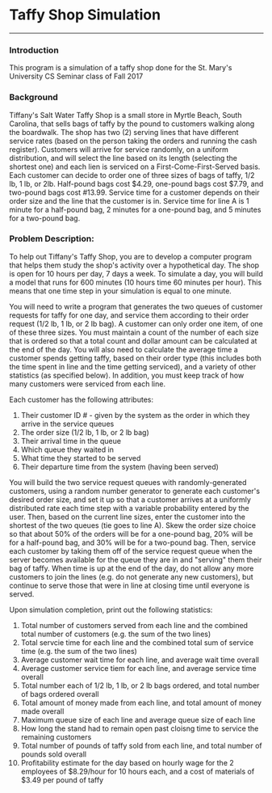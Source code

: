# Taffy Shop Simulation

---
### Introduction

This program is a simulation of a taffy shop done for the St. Mary's University CS Seminar class of Fall 2017

### Background

Tiffany's Salt Water Taffy Shop is a small store in Myrtle Beach, South Carolina, that sells bags of taffy by the pound to customers walking along the boardwalk.
The shop has two (2) serving lines that have different service rates (based on the person taking the orders and running the cash register).
Customers will arrive for service randomly, on a uniform distribution, and will select the line based on its length (selecting the shortest one) and each lien is serviced on a First-Come-First-Served basis.
Each customer can decide to order one of three sizes of bags of taffy, 1/2 lb, 1 lb, or 2lb. Half-pound bags cost $4.29, one-pound bags cost $7.79, and two-pound bags cost #13.99.
Service time for a customer depends on their order size and the line that the customer is in. Service time for line A is 1 minute for a half-pound bag, 2 minutes for a one-pound bag, and 5 minutes for a two-pound bag.

### Problem Description:

To help out Tiffany's Taffy Shop, you are to develop a computer program that helps them study the shop's activity over a hypothetical day. The shop is open for 10 hours per day, 7 days a week.
To simulate a day, you will build a model that runs for 600 minutes (10 hours time 60 minutes per hour). This means that one time step in your simulation is equal to one minute.

You will need to write a program that generates the two queues of customer requests for taffy for one day, and service them according to their order request (1/2 lb, 1 lb, or 2 lb bag).
A customer can only order one item, of one of these three sizes. You must maintain a count of the number of each size that is ordered so that a total count and dollar amount can be calculated at the end of the day. 
You will also need to calculate the average time a customer spends getting taffy, based on their order type (this includes both the time spent in line and the time getting serviced), and a variety of other statistics (as specified below). 
In addition, you must keep track of how many customers were serviced from each line.

Each customer has the following attributes:
1. Their customer ID # - given by the system as the order in which they arrive in the service queues
2. The order size (1/2 lb, 1 lb, or 2 lb bag)
3. Their arrival time in the queue
4. Which queue they waited in
5. What time they started to be served
6. Their departure time from the system (having been served)

You will build the two service request queues with randomly-generated customers, using a random number generator to generate each customer's desired order size, and set it up so that a customer arrives at a uniformly distributed rate each time step with a variable probability entered by the user.
Then, based on the current line sizes, enter the customer into the shortest of the two queues (tie goes to line A).
Skew the order size choice so that about 50% of the orders will be for a one-pound bag, 20% will be for a half-pound bag, and 30% will be for a two-pound bag.
Then, service each customer by taking them off of the service request queue when the server becomes available for the queue they are in and "serving" them their bag of taffy. 
When time is up at the end of the day, do not allow any more customers to join the lines (e.g. do not generate any new customers), but continue to serve those that were in line at closing time until everyone is served.

Upon simulation completion, print out the following statistics:
1. Total number of customers served from each line and the combined total number of customers (e.g. the sum of the two lines)
2. Total servcie time for each line and the combined total sum of service time (e.g. the sum of the two lines)
3. Average customer wait time for each line, and average wait time overall
4. Average customer service tiem for each line, and average service time overall
5. Total number each of 1/2 lb, 1 lb, or 2 lb bags ordered, and total number of bags ordered overall
6. Total amount of money made from each line, and total amount of money made overall
7. Maximum queue size of each line and average queue size of each line
8. How long the stand had to remain open past cloisng time to service the remaining customers
9. Total number of pounds of taffy sold from each line, and total number of pounds sold overall
10. Profitability estimate for the day based on hourly wage for the 2 employees of $8.29/hour for 10 hours each, and a cost of materials of $3.49 per pound of taffy
